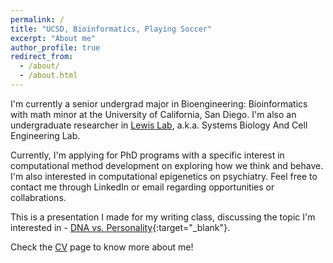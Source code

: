 ```yaml
---
permalink: /
title: "UCSD, Bioinformatics, Playing Soccer"
excerpt: "About me"
author_profile: true
redirect_from: 
  - /about/
  - /about.html
---
```


I'm currently a senior undergrad major in Bioengineering: Bioinformatics with math minor at the University of California, San Diego. I'm also an undergraduate researcher in [Lewis Lab](http://lewislab.ucsd.edu), a.k.a. Systems Biology And Cell Engineering Lab.

Currently, I'm applying for PhD programs with a specific interest in computational method development on exploring how we think and behave. I'm also interested in computational epigenetics on psychiatry. Feel free to contact me through LinkedIn or email regarding opportunities or collabrations. 

This is a presentation I made for my writing class, discussing the topic I'm interested in - [DNA vs. Personality](https://youtu.be/YiMVRbvRtkM){:target="_blank"}. 

Check the [CV](https://yuz682.github.io/cv/) page to know more about me!
